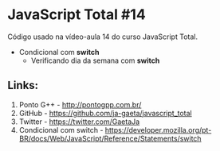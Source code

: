 # JavaScript Total #14

Código usado na vídeo-aula 14 do curso JavaScript Total.

- Condicional com **switch**
  - Verificando dia da semana com **switch**

## Links:

1. Ponto G++ - http://pontogpp.com.br/
2. GitHub - https://github.com/ja-gaeta/javascript_total
3. Twitter - https://twitter.com/GaetaJa
4. Condicional com switch - https://developer.mozilla.org/pt-BR/docs/Web/JavaScript/Reference/Statements/switch
